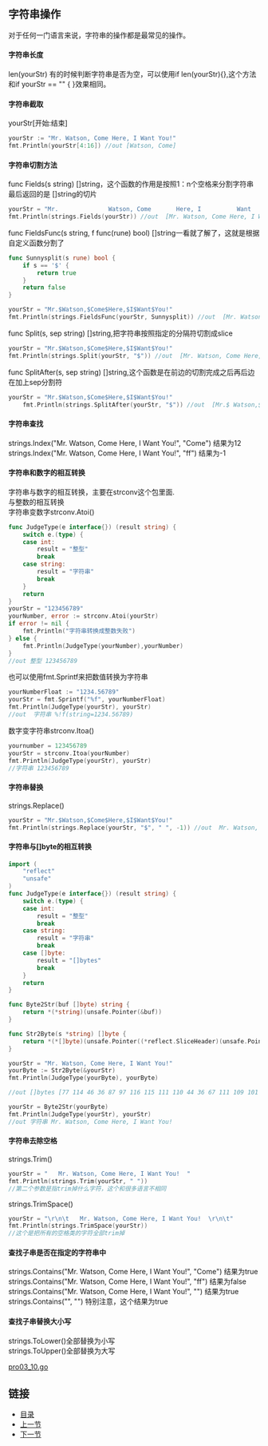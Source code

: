 ## 字符串操作
对于任何一门语言来说，字符串的操作都是最常见的操作。
#### 字符串长度
len(yourStr)
有的时候判断字符串是否为空，可以使用if len(yourStr){},这个方法和if yourStr == "" { }效果相同。
#### 字符串截取
yourStr[开始:结束]
```go
yourStr := "Mr. Watson, Come Here, I Want You!"
fmt.Println(yourStr[4:16]) //out [Watson, Come]
```
#### 字符串切割方法
func Fields(s string) []string，这个函数的作用是按照1：n个空格来分割字符串最后返回的是
[]string的切片

```go
yourStr = "Mr.              Watson, Come       Here, I          Want    You!"
fmt.Println(strings.Fields(yourStr)) //out  [Mr. Watson, Come Here, I Want You!]
```

func FieldsFunc(s string, f func(rune) bool) []string一看就了解了，这就是根据自定义函数分割了
```go
func Sunnysplit(s rune) bool {
	if s == '$' {
		return true
	}
	return false
}

yourStr = "Mr.$Watson,$Come$Here,$I$Want$You!"
fmt.Println(strings.FieldsFunc(yourStr, Sunnysplit)) //out  [Mr. Watson, Come Here, I Want You!]
```

func Split(s, sep string) []string,把字符串按照指定的分隔符切割成slice
```go
yourStr = "Mr.$Watson,$Come$Here,$I$Want$You!"
fmt.Println(strings.Split(yourStr, "$")) //out  [Mr. Watson, Come Here, I Want You!]
```

func SplitAfter(s, sep string) []string,这个函数是在前边的切割完成之后再后边在加上sep分割符
```go
yourStr = "Mr.$Watson,$Come$Here,$I$Want$You!"
	fmt.Println(strings.SplitAfter(yourStr, "$")) //out  [Mr.$ Watson,$ Come$ Here,$ I$ Want$ You!]
```

#### 字符串查找
strings.Index("Mr. Watson, Come Here, I Want You!", "Come") 结果为12 <br />
strings.Index("Mr. Watson, Come Here, I Want You!", "ff") 结果为-1 <br />
#### 字符串和数字的相互转换
字符串与数字的相互转换，主要在strconv这个包里面.<br />
与整数的相互转换<br />
字符串变数字strconv.Atoi()

```go
func JudgeType(e interface{}) (result string) {
	switch e.(type) {
	case int:
		result = "整型"
		break
	case string:
		result = "字符串"
		break
	}
	return
}
yourStr = "123456789"
yourNumber, error := strconv.Atoi(yourStr)
if error != nil {
	fmt.Println("字符串转换成整数失败")
} else {
	fmt.Println(JudgeType(yourNumber),yourNumber)
}
//out 整型 123456789
```
 也可以使用fmt.Sprintf来把数值转换为字符串
```go
yourNumberFloat := "1234.56789"
yourStr = fmt.Sprintf("%f", yourNumberFloat)
fmt.Println(JudgeType(yourStr), yourStr)
//out  字符串 %!f(string=1234.56789)
```

数字变字符串strconv.Itoa()
```go
yournumber = 123456789
yourStr = strconv.Itoa(yourNumber)
fmt.Println(JudgeType(yourStr), yourStr)
//字符串 123456789
```
#### 字符串替换
strings.Replace()
```go
yourStr = "Mr.$Watson,$Come$Here,$I$Want$You!"
fmt.Println(strings.Replace(yourStr, "$", " ", -1)) //out  Mr. Watson, Come Here, I Want You!

```
#### 字符串与[]byte的相互转换
```go
import (
    "reflect"
    "unsafe"
)
func JudgeType(e interface{}) (result string) {
	switch e.(type) {
	case int:
		result = "整型"
		break
	case string:
		result = "字符串"
		break
	case []byte:
		result = "[]bytes"
		break
	}
	return
}

func Byte2Str(buf []byte) string {
	return *(*string)(unsafe.Pointer(&buf))
}

func Str2Byte(s *string) []byte {
	return *(*[]byte)(unsafe.Pointer((*reflect.SliceHeader)(unsafe.Pointer(s))))
}

yourStr = "Mr. Watson, Come Here, I Want You!"
yourByte := Str2Byte(&yourStr)
fmt.Println(JudgeType(yourByte), yourByte)

//out []bytes [77 114 46 36 87 97 116 115 111 110 44 36 67 111 109 101 36 72 101 114 101 44 36 73 36 87 97 110 116 36 89 111 117 33]

yourStr = Byte2Str(yourByte)
fmt.Println(JudgeType(yourStr), yourStr)
//out 字符串 Mr. Watson, Come Here, I Want You!
```
#### 字符串去除空格
strings.Trim()
```go
yourStr = "   Mr. Watson, Come Here, I Want You!  "
fmt.Println(strings.Trim(yourStr, " "))
//第二个参数是指trim掉什么字符，这个和很多语言不相同
```

strings.TrimSpace()
```go
yourStr = "\r\n\t   Mr. Watson, Come Here, I Want You!  \r\n\t"
fmt.Println(strings.TrimSpace(yourStr))
//这个是把所有的空格类的字符全部trim掉
```
#### 查找子串是否在指定的字符串中
strings.Contains("Mr. Watson, Come Here, I Want You!", "Come") 结果为true <br />
strings.Contains("Mr. Watson, Come Here, I Want You!", "ff")  结果为false <br />
strings.Contains("Mr. Watson, Come Here, I Want You!", "") 结果为true <br />
strings.Contains("", "")  特别注意，这个结果为true
#### 查找子串替换大小写
strings.ToLower()全部替换为小写 <br />
strings.ToUpper()全部替换为大写


[pro03_10.go](https://github.com/sunnygocms/gobook/blob/master/src/go_lang_base/03/pro03_10.go)
## 链接
- [目录](https://github.com/sunnygocms/gobook/blob/master/menu.md)
- [上一节](https://github.com/sunnygocms/gobook/blob/master/go_lang_base/03.9.md)
- [下一节](https://github.com/sunnygocms/gobook/blob/master/go_lang_base/04.1.md)
